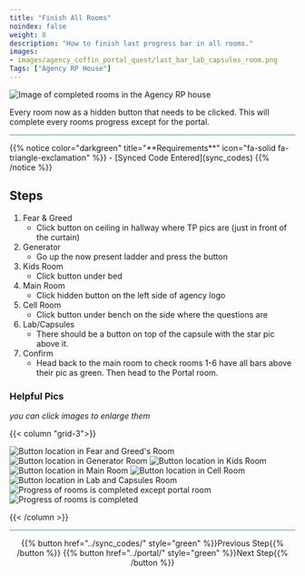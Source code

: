 ```yaml
---
title: "Finish All Rooms"
noindex: false
weight: 8
description: "How to finish last progress bar in all rooms."
images:
- images/agency_coffin_portal_quest/last_bar_lab_capsules_room.png
Tags: ["Agency RP House"]
---
```


![Image of completed rooms in the Agency RP house](/images/agency_coffin_portal_quest/last_bar_completed_check_2_w400px.png)


Every room now as a hidden button that needs to be clicked. This will complete every rooms progress except for the portal.

<hr style="background-color: #28b44c" size=8>
{{% notice color="darkgreen" title="**Requirements**" icon="fa-solid fa-triangle-exclamation"  %}}
- [Synced Code Entered](sync_codes) 
{{% /notice %}}

## Steps

1. Fear & Greed
    - Click button on ceiling in hallway where TP pics are (just in front of the curtain)
1. Generator
    - Go up the now present ladder and press the button
1. Kids Room
    - Click button under bed 
1. Main Room
    - Click hidden button on the left side of agency logo
1. Cell Room
    - Click button under bench on the side where the questions are
1. Lab/Capsules
    - There should be a button on top of the capsule with the star pic above it.
1. Confirm
    - Head back to the main room to check rooms 1-6 have all bars above their pic as green. Then head to the Portal room. 

### Helpful Pics

_you can click images to enlarge them_

{{< column "grid-3">}}

![Button location in Fear and Greed's Room](/images/agency_coffin_portal_quest/last_bar_fear_&_greed_room.png)
![Button location in Generator Room](/images/agency_coffin_portal_quest/last_bar_generator_room.png)
![Button location in Kids Room](/images/agency_coffin_portal_quest/last_bar_kids_room.png)
![Button location in Main Room](/images/agency_coffin_portal_quest/last_bar_main_room.png)
![Button location in Cell Room](/images/agency_coffin_portal_quest/last_bar_cell_room.png)
![Button location in Lab and Capsules Room](/images/agency_coffin_portal_quest/last_bar_lab_capsules_room.png)
![Progress of rooms is completed except portal room](/images/agency_coffin_portal_quest/last_bar_completed_check.png)
![Progress of rooms is completed](/images/agency_coffin_portal_quest/last_bar_completed_check_2.png)

{{< /column >}}

<hr style="background-color: #28b44c" size=8>

<div align="center">{{% button href="../sync_codes/" style="green" %}}Previous Step{{% /button %}} {{% button href="../portal/" style="green" %}}Next Step{{% /button %}}</div>